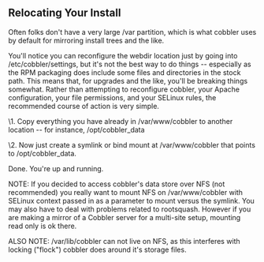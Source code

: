 ## Relocating Your Install

Often folks don't have a very large /var partition, which is what
cobbler uses by default for mirroring install trees and the like.

You'll notice you can reconfigure the webdir location just by going
into /etc/cobbler/settings, but it's not the best way to do things
-- especially as the RPM packaging does include some files and
directories in the stock path. This means that, for upgrades and
the like, you'll be breaking things somewhat. Rather than
attempting to reconfigure cobbler, your Apache configuration, your
file permissions, and your SELinux rules, the recommended course of
action is very simple.

\1. Copy everything you have already in /var/www/cobbler to another
 location -- for instance, /opt/cobbler\_data

\2. Now just create a symlink or bind mount at /var/www/cobbler
 that points to /opt/cobbler\_data.

Done. You're up and running.

NOTE: If you decided to access cobbler's data store over NFS (not
recommended) you really want to mount NFS on /var/www/cobbler with
SELinux context passed in as a parameter to mount versus the
symlink. You may also have to deal with problems related to
rootsquash. However if you are making a mirror of a Cobbler server
for a multi-site setup, mounting read only is ok there.

ALSO NOTE: /var/lib/cobbler can not live on NFS, as this interferes
with locking ("flock") cobbler does around it's storage files.

